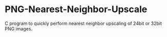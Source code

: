 # PNG-Nearest-Neighbor-Upscale
C program to quickly perform nearest neighbor upscaling of 24bit or 32bit PNG images.
